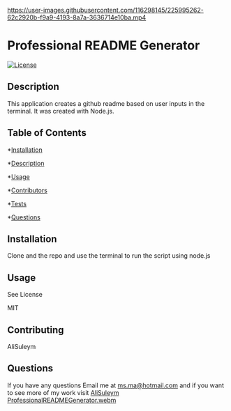 

https://user-images.githubusercontent.com/116298145/225995262-62c2920b-f9a9-4193-8a7a-3636714e10ba.mp4

# Professional README Generator
  
  [![License](https://img.shields.io/badge/License-MIT-yellow.svg)](https://opensource.org/licenses/MIT)


  
  ## Description
  
  This application creates a github readme based on user inputs in the terminal. It was created with Node.js.
  
  ## Table of Contents
  
  *[Installation](#Installation)

  *[Description](#Description)

  *[Usage](#Usage)

  *[Contributors](#Contributors)

  *[Tests](#Tests)

  *[Questions](#Questions')

  ## Installation
  
  Clone and the repo and use the terminal to run the script using node.js
  
  ## Usage
  
  See License
  
  MIT
  
  ## Contributing
  
  AliSuleym
  
  ## Questions
  
  If you have any questions Email me at ms.ma@hotmail.com and if you want to see more of my work visit [AliSuleym](https://github.com/AliSuleym)
  [ProfessionalREADMEGenerator.webm](https://user-images.githubusercontent.com/116298145/225994949-18811cb7-f385-4463-bc22-7eecec77c96b.webm)
